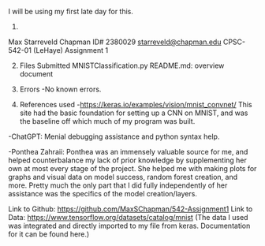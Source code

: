 I will be using my first late day for this. 

1.
  Max Starreveld
  Chapman ID# 2380029
  starreveld@chapman.edu
  CPSC-542-01 (LeHaye)
  Assignment 1
   
2. Files Submitted
  MNISTClassification.py
  README.md: overview document

3. Errors
  -No known errors.

4. References used
  -https://keras.io/examples/vision/mnist_convnet/ This site had the basic foundation for setting up a CNN on MNIST, and was the baseline off which much of my program was built.
        
  -ChatGPT: Menial debugging assistance and python syntax help.
  
  -Ponthea Zahraii: Ponthea was an immensely valuable source for me, and helped counterbalance my lack of prior knowledge by supplementing her own at most every stage of the project. She helped me with making plots for graphs and visual data on model success, random forest creation, and more. Pretty much the only part that I did fully independently of her assistance was the specifics of the model creation/layers. 
     
Link to Github: https://github.com/MaxSChapman/542-Assignment1
Link to Data: https://www.tensorflow.org/datasets/catalog/mnist (The data I used was integrated and directly imported to my file from keras. Documentation for it can be found here.)
